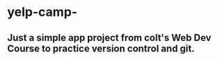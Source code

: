 # yelp-camp-


## Just a simple app project from colt's Web Dev Course to practice version control and git.
